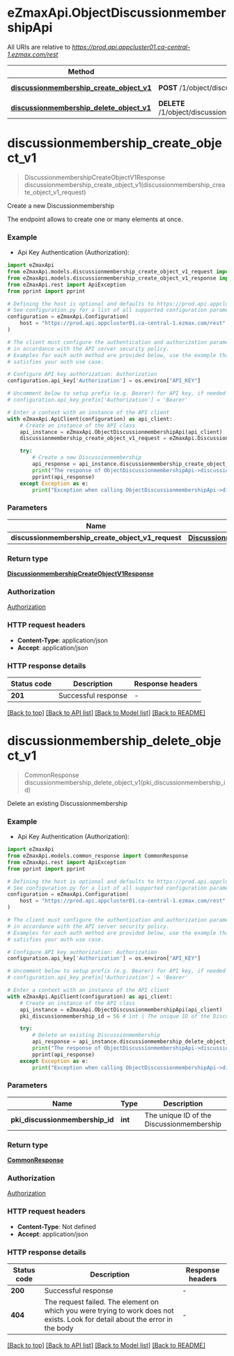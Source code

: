 # eZmaxApi.ObjectDiscussionmembershipApi

All URIs are relative to *https://prod.api.appcluster01.ca-central-1.ezmax.com/rest*

Method | HTTP request | Description
------------- | ------------- | -------------
[**discussionmembership_create_object_v1**](ObjectDiscussionmembershipApi.md#discussionmembership_create_object_v1) | **POST** /1/object/discussionmembership | Create a new Discussionmembership
[**discussionmembership_delete_object_v1**](ObjectDiscussionmembershipApi.md#discussionmembership_delete_object_v1) | **DELETE** /1/object/discussionmembership/{pkiDiscussionmembershipID} | Delete an existing Discussionmembership


# **discussionmembership_create_object_v1**
> DiscussionmembershipCreateObjectV1Response discussionmembership_create_object_v1(discussionmembership_create_object_v1_request)

Create a new Discussionmembership

The endpoint allows to create one or many elements at once.

### Example

* Api Key Authentication (Authorization):

```python
import eZmaxApi
from eZmaxApi.models.discussionmembership_create_object_v1_request import DiscussionmembershipCreateObjectV1Request
from eZmaxApi.models.discussionmembership_create_object_v1_response import DiscussionmembershipCreateObjectV1Response
from eZmaxApi.rest import ApiException
from pprint import pprint

# Defining the host is optional and defaults to https://prod.api.appcluster01.ca-central-1.ezmax.com/rest
# See configuration.py for a list of all supported configuration parameters.
configuration = eZmaxApi.Configuration(
    host = "https://prod.api.appcluster01.ca-central-1.ezmax.com/rest"
)

# The client must configure the authentication and authorization parameters
# in accordance with the API server security policy.
# Examples for each auth method are provided below, use the example that
# satisfies your auth use case.

# Configure API key authorization: Authorization
configuration.api_key['Authorization'] = os.environ["API_KEY"]

# Uncomment below to setup prefix (e.g. Bearer) for API key, if needed
# configuration.api_key_prefix['Authorization'] = 'Bearer'

# Enter a context with an instance of the API client
with eZmaxApi.ApiClient(configuration) as api_client:
    # Create an instance of the API class
    api_instance = eZmaxApi.ObjectDiscussionmembershipApi(api_client)
    discussionmembership_create_object_v1_request = eZmaxApi.DiscussionmembershipCreateObjectV1Request() # DiscussionmembershipCreateObjectV1Request | 

    try:
        # Create a new Discussionmembership
        api_response = api_instance.discussionmembership_create_object_v1(discussionmembership_create_object_v1_request)
        print("The response of ObjectDiscussionmembershipApi->discussionmembership_create_object_v1:\n")
        pprint(api_response)
    except Exception as e:
        print("Exception when calling ObjectDiscussionmembershipApi->discussionmembership_create_object_v1: %s\n" % e)
```



### Parameters


Name | Type | Description  | Notes
------------- | ------------- | ------------- | -------------
 **discussionmembership_create_object_v1_request** | [**DiscussionmembershipCreateObjectV1Request**](DiscussionmembershipCreateObjectV1Request.md)|  | 

### Return type

[**DiscussionmembershipCreateObjectV1Response**](DiscussionmembershipCreateObjectV1Response.md)

### Authorization

[Authorization](../README.md#Authorization)

### HTTP request headers

 - **Content-Type**: application/json
 - **Accept**: application/json

### HTTP response details

| Status code | Description | Response headers |
|-------------|-------------|------------------|
**201** | Successful response |  -  |

[[Back to top]](#) [[Back to API list]](../README.md#documentation-for-api-endpoints) [[Back to Model list]](../README.md#documentation-for-models) [[Back to README]](../README.md)

# **discussionmembership_delete_object_v1**
> CommonResponse discussionmembership_delete_object_v1(pki_discussionmembership_id)

Delete an existing Discussionmembership



### Example

* Api Key Authentication (Authorization):

```python
import eZmaxApi
from eZmaxApi.models.common_response import CommonResponse
from eZmaxApi.rest import ApiException
from pprint import pprint

# Defining the host is optional and defaults to https://prod.api.appcluster01.ca-central-1.ezmax.com/rest
# See configuration.py for a list of all supported configuration parameters.
configuration = eZmaxApi.Configuration(
    host = "https://prod.api.appcluster01.ca-central-1.ezmax.com/rest"
)

# The client must configure the authentication and authorization parameters
# in accordance with the API server security policy.
# Examples for each auth method are provided below, use the example that
# satisfies your auth use case.

# Configure API key authorization: Authorization
configuration.api_key['Authorization'] = os.environ["API_KEY"]

# Uncomment below to setup prefix (e.g. Bearer) for API key, if needed
# configuration.api_key_prefix['Authorization'] = 'Bearer'

# Enter a context with an instance of the API client
with eZmaxApi.ApiClient(configuration) as api_client:
    # Create an instance of the API class
    api_instance = eZmaxApi.ObjectDiscussionmembershipApi(api_client)
    pki_discussionmembership_id = 56 # int | The unique ID of the Discussionmembership

    try:
        # Delete an existing Discussionmembership
        api_response = api_instance.discussionmembership_delete_object_v1(pki_discussionmembership_id)
        print("The response of ObjectDiscussionmembershipApi->discussionmembership_delete_object_v1:\n")
        pprint(api_response)
    except Exception as e:
        print("Exception when calling ObjectDiscussionmembershipApi->discussionmembership_delete_object_v1: %s\n" % e)
```



### Parameters


Name | Type | Description  | Notes
------------- | ------------- | ------------- | -------------
 **pki_discussionmembership_id** | **int**| The unique ID of the Discussionmembership | 

### Return type

[**CommonResponse**](CommonResponse.md)

### Authorization

[Authorization](../README.md#Authorization)

### HTTP request headers

 - **Content-Type**: Not defined
 - **Accept**: application/json

### HTTP response details

| Status code | Description | Response headers |
|-------------|-------------|------------------|
**200** | Successful response |  -  |
**404** | The request failed. The element on which you were trying to work does not exists. Look for detail about the error in the body |  -  |

[[Back to top]](#) [[Back to API list]](../README.md#documentation-for-api-endpoints) [[Back to Model list]](../README.md#documentation-for-models) [[Back to README]](../README.md)

